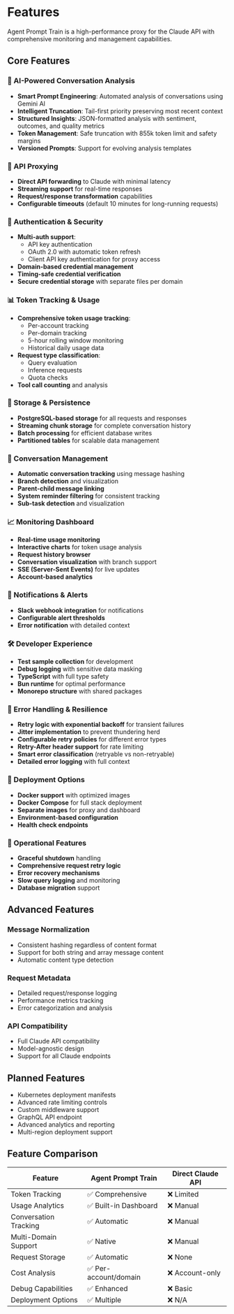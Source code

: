 # Features

Agent Prompt Train is a high-performance proxy for the Claude API with comprehensive monitoring and management capabilities.

## Core Features

### 🧠 AI-Powered Conversation Analysis

- **Smart Prompt Engineering**: Automated analysis of conversations using Gemini AI
- **Intelligent Truncation**: Tail-first priority preserving most recent context
- **Structured Insights**: JSON-formatted analysis with sentiment, outcomes, and quality metrics
- **Token Management**: Safe truncation with 855k token limit and safety margins
- **Versioned Prompts**: Support for evolving analysis templates

### 🚀 API Proxying

- **Direct API forwarding** to Claude with minimal latency
- **Streaming support** for real-time responses
- **Request/response transformation** capabilities
- **Configurable timeouts** (default 10 minutes for long-running requests)

### 🔐 Authentication & Security

- **Multi-auth support**:
  - API key authentication
  - OAuth 2.0 with automatic token refresh
  - Client API key authentication for proxy access
- **Domain-based credential management**
- **Timing-safe credential verification**
- **Secure credential storage** with separate files per domain

### 📊 Token Tracking & Usage

- **Comprehensive token usage tracking**:
  - Per-account tracking
  - Per-domain tracking
  - 5-hour rolling window monitoring
  - Historical daily usage data
- **Request type classification**:
  - Query evaluation
  - Inference requests
  - Quota checks
- **Tool call counting** and analysis

### 💾 Storage & Persistence

- **PostgreSQL-based storage** for all requests and responses
- **Streaming chunk storage** for complete conversation history
- **Batch processing** for efficient database writes
- **Partitioned tables** for scalable data management

### 🔄 Conversation Management

- **Automatic conversation tracking** using message hashing
- **Branch detection** and visualization
- **Parent-child message linking**
- **System reminder filtering** for consistent tracking
- **Sub-task detection** and visualization

### 📈 Monitoring Dashboard

- **Real-time usage monitoring**
- **Interactive charts** for token usage analysis
- **Request history browser**
- **Conversation visualization** with branch support
- **SSE (Server-Sent Events)** for live updates
- **Account-based analytics**

### 🔔 Notifications & Alerts

- **Slack webhook integration** for notifications
- **Configurable alert thresholds**
- **Error notification** with detailed context

### 🛠️ Developer Experience

- **Test sample collection** for development
- **Debug logging** with sensitive data masking
- **TypeScript** with full type safety
- **Bun runtime** for optimal performance
- **Monorepo structure** with shared packages

### 🔄 Error Handling & Resilience

- **Retry logic with exponential backoff** for transient failures
- **Jitter implementation** to prevent thundering herd
- **Configurable retry policies** for different error types
- **Retry-After header support** for rate limiting
- **Smart error classification** (retryable vs non-retryable)
- **Detailed error logging** with full context

### 🐳 Deployment Options

- **Docker support** with optimized images
- **Docker Compose** for full stack deployment
- **Separate images** for proxy and dashboard
- **Environment-based configuration**
- **Health check endpoints**

### 🔧 Operational Features

- **Graceful shutdown** handling
- **Comprehensive request retry logic**
- **Error recovery mechanisms**
- **Slow query logging** and monitoring
- **Database migration** support

## Advanced Features

### Message Normalization

- Consistent hashing regardless of content format
- Support for both string and array message content
- Automatic content type detection

### Request Metadata

- Detailed request/response logging
- Performance metrics tracking
- Error categorization and analysis

### API Compatibility

- Full Claude API compatibility
- Model-agnostic design
- Support for all Claude endpoints

## Planned Features

- Kubernetes deployment manifests
- Advanced rate limiting controls
- Custom middleware support
- GraphQL API endpoint
- Advanced analytics and reporting
- Multi-region deployment support

## Feature Comparison

| Feature               | Agent Prompt Train    | Direct Claude API |
| --------------------- | --------------------- | ----------------- |
| Token Tracking        | ✅ Comprehensive      | ❌ Limited        |
| Usage Analytics       | ✅ Built-in Dashboard | ❌ Manual         |
| Conversation Tracking | ✅ Automatic          | ❌ Manual         |
| Multi-Domain Support  | ✅ Native             | ❌ Manual         |
| Request Storage       | ✅ Automatic          | ❌ None           |
| Cost Analysis         | ✅ Per-account/domain | ❌ Account-only   |
| Debug Capabilities    | ✅ Enhanced           | ❌ Basic          |
| Deployment Options    | ✅ Multiple           | ❌ N/A            |
